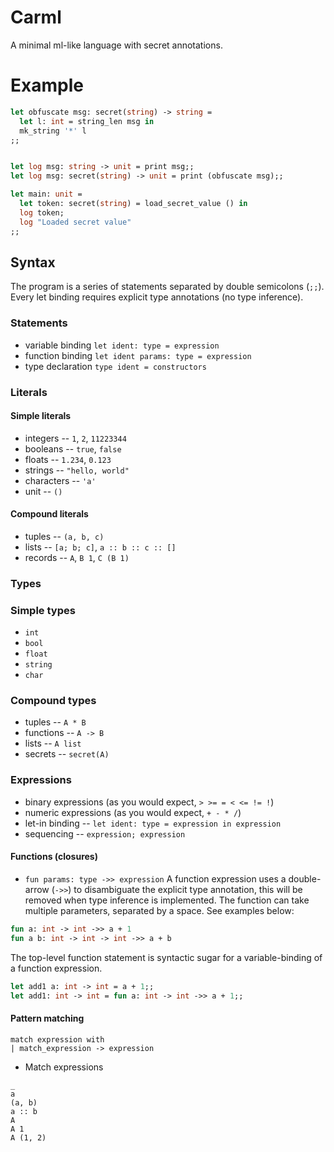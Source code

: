 # Carml
A minimal ml-like language with secret annotations.

# Example
```ml
let obfuscate msg: secret(string) -> string =
  let l: int = string_len msg in
  mk_string '*' l
;;


let log msg: string -> unit = print msg;;
let log msg: secret(string) -> unit = print (obfuscate msg);;

let main: unit =
  let token: secret(string) = load_secret_value () in
  log token;
  log "Loaded secret value"
;;
```

## Syntax
The program is a series of statements separated by double semicolons (`;;`). Every let binding requires explicit type annotations (no type inference).

### Statements
* variable binding `let ident: type = expression`
* function binding `let ident params: type = expression`
* type declaration `type ident = constructors`

### Literals

#### Simple literals
* integers -- `1`, `2`, `11223344`
* booleans -- `true`, `false`
* floats -- `1.234`, `0.123`
* strings -- `"hello, world"`
* characters -- `'a'`
* unit -- `()`

#### Compound literals
* tuples -- `(a, b, c)`
* lists -- `[a; b; c]`, `a :: b :: c :: []`
* records -- `A`, `B 1`, `C (B 1)`

### Types

### Simple types
* `int`
* `bool`
* `float`
* `string`
* `char`

### Compound types
* tuples -- `A * B`
* functions -- `A -> B`
* lists -- `A list`
* secrets -- `secret(A)`

### Expressions
* binary expressions (as you would expect, `> >= = < <= != !`)
* numeric expressions (as you would expect, `+ - * /`)
* let-in binding -- `let ident: type = expression in expression`
* sequencing -- `expression; expression`

#### Functions (closures)
* `fun params: type ->> expression`
A function expression uses a double-arrow (`->>`) to disambiguate the explicit type annotation, this will be removed when type inference is implemented. The function can take multiple parameters, separated by a space. See examples below:
```ml
fun a: int -> int ->> a + 1
fun a b: int -> int -> int ->> a + b
```
The top-level function statement is syntactic sugar for a variable-binding of a function expression.
```ml
let add1 a: int -> int = a + 1;;
let add1: int -> int = fun a: int -> int ->> a + 1;;
```

#### Pattern matching
```
match expression with
| match_expression -> expression 
```
* Match expressions
```
_
a
(a, b)
a :: b
A
A 1
A (1, 2)
```
